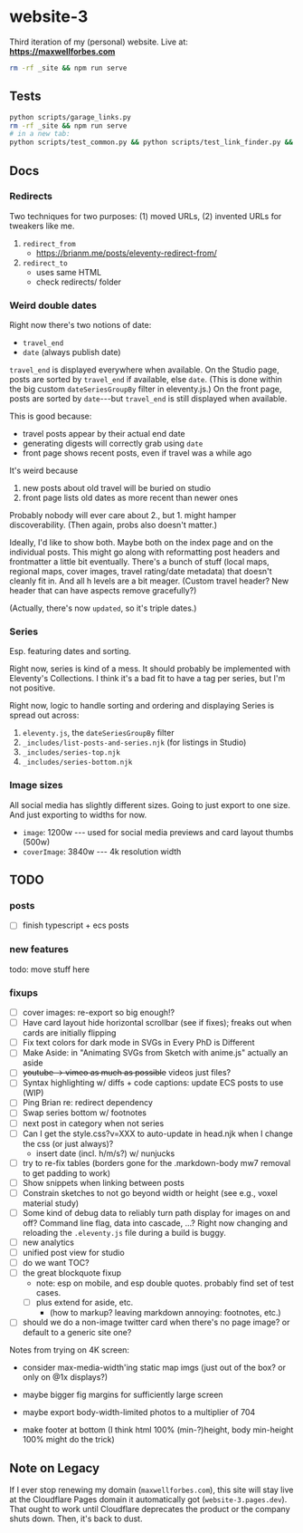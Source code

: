 # website-3

Third iteration of my (personal) website. Live at: **https://maxwellforbes.com**

```bash
rm -rf _site && npm run serve
```

## Tests

```bash
python scripts/garage_links.py
rm -rf _site && npm run serve
# in a new tab:
python scripts/test_common.py && python scripts/test_link_finder.py && python scripts/test_link_graph.py
```

## Docs

### Redirects

Two techniques for two purposes: (1) moved URLs, (2) invented URLs for tweakers like me.

1. `redirect_from`
   - https://brianm.me/posts/eleventy-redirect-from/
2. `redirect_to`
   - uses same HTML
   - check redirects/ folder

### Weird double dates

Right now there's two notions of date:

- `travel_end`
- `date` (always publish date)

`travel_end` is displayed everywhere when available. On the Studio page, posts are sorted by `travel_end` if available, else `date`. (This is done within the big custom `dateSeriesGroupBy` filter in eleventy.js.) On the front page, posts are sorted by `date`---but `travel_end` is still displayed when available.

This is good because:

- travel posts appear by their actual end date
- generating digests will correctly grab using `date`
- front page shows recent posts, even if travel was a while ago

It's weird because

1. new posts about old travel will be buried on studio
2. front page lists old dates as more recent than newer ones

Probably nobody will ever care about 2., but 1. might hamper discoverability. (Then again, probs also doesn't matter.)

Ideally, I'd like to show both. Maybe both on the index page and on the individual posts. This might go along with reformatting post headers and frontmatter a little bit eventually. There's a bunch of stuff (local maps, regional maps, cover images, travel rating/date metadata) that doesn't cleanly fit in. And all h levels are a bit meager. (Custom travel header? New header that can have aspects remove gracefully?)

(Actually, there's now `updated`, so it's triple dates.)

### Series

Esp. featuring dates and sorting.

Right now, series is kind of a mess. It should probably be implemented with Eleventy's Collections. I think it's a bad fit to have a tag per series, but I'm not positive.

Right now, logic to handle sorting and ordering and displaying Series is spread out across:

1. `eleventy.js`, the `dateSeriesGroupBy` filter
2. `_includes/list-posts-and-series.njk` (for listings in Studio)
3. `_includes/series-top.njk`
4. `_includes/series-bottom.njk`

### Image sizes

All social media has slightly different sizes. Going to just export to one size. And just exporting to widths for now.

- `image`: 1200w --- used for social media previews and card layout thumbs (500w)
- `coverImage`: 3840w --- 4k resolution width

## TODO

### posts

- [ ] finish typescript + ecs posts

### new features

todo: move stuff here

### fixups

- [ ] cover images: re-export so big enough!?
- [ ] Have card layout hide horizontal scrollbar (see if fixes); freaks out when cards are initially flipping
- [ ] Fix text colors for dark mode in SVGs in Every PhD is Different
- [ ] Make Aside: in "Animating SVGs from Sketch with anime.js" actually an aside
- [ ] ~~youtube -> vimeo as much as possible~~ videos just files?
- [ ] Syntax highlighting w/ diffs + code captions: update ECS posts to use (WIP)
- [ ] Ping Brian re: redirect dependency
- [ ] Swap series bottom w/ footnotes
- [ ] next post in category when not series
- [ ] Can I get the style.css?v=XXX to auto-update in head.njk when I change the css (or just always)?
  - insert date (incl. h/m/s?) w/ nunjucks
- [ ] try to re-fix tables (borders gone for the .markdown-body mw7 removal to get padding to work)
- [ ] Show snippets when linking between posts
- [ ] Constrain sketches to not go beyond width or height (see e.g., voxel material study)
- [ ] Some kind of debug data to reliably turn path display for images on and off? Command line flag, data into cascade, ...? Right now changing and reloading the `.eleventy.js` file during a build is buggy.
- [ ] new analytics
- [ ] unified post view for studio
- [ ] do we want TOC?
- [ ] the great blockquote fixup
  - note: esp on mobile, and esp double quotes. probably find set of test cases.
  - [ ] plus extend for aside, etc.
    - (how to markup? leaving markdown annoying: footnotes, etc.)
- [ ] should we do a non-image twitter card when there's no page image? or default to a generic site one?

Notes from trying on 4K screen:

- consider max-media-width'ing static map imgs (just out of the box? or only on @1x displays?)

- maybe bigger fig margins for sufficiently large screen

- maybe export body-width-limited photos to a multiplier of 704

- make footer at bottom (I think html 100% (min-?)height, body min-height 100% might do the trick)

## Note on Legacy

If I ever stop renewing my domain (`maxwellforbes.com`), this site will stay live at the Cloudflare Pages domain it automatically got (`website-3.pages.dev`). That ought to work until Cloudflare deprecates the product or the company shuts down. Then, it's back to dust.
